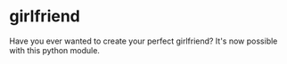 # girlfriend
Have you ever wanted to create your perfect girlfriend? It's now possible with this python module.
